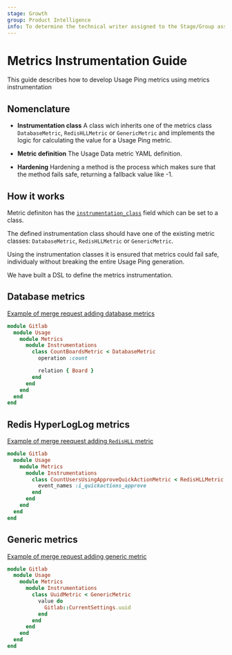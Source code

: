 ```yaml
---
stage: Growth
group: Product Intelligence
info: To determine the technical writer assigned to the Stage/Group associated with this page, see https://about.gitlab.com/handbook/engineering/ux/technical-writing/#assignments
---
```


# Metrics Instrumentation Guide

This guide describes how to develop Usage Ping metrics using metrics instrumentation

## Nomenclature

- **Instrumentation class**
  A class wich inherits one of the metrics class `DatabaseMetric`, `RedisHLLMetric` or `GenericMetric`
  and implements the logic for calculating the value for a Usage Ping metric.

- **Metric definition**
  The Usage Data metric YAML definition.

- **Hardening**
  Hardening a method is the process which makes sure that the method fails safe, returning a fallback value like -1.

## How it works

Metric definiton has the [`instrumentation_class`](metrics_dictionary.md) field which can be set to a class.

The defined instrumentation class should have one of the existing metric classes: `DatabaseMetric`, `RedisHLLMetric` or `GenericMetric`.

Using the instrumentation classes it is ensured that metrics could fail safe, individualy without breaking the entire Usage Ping generation.

We have built a DSL to define the metrics instrumentation.

## Database metrics

[Example of merge request adding database metrics](https://gitlab.com/gitlab-org/gitlab/-/merge_requests/60022)

```ruby
module Gitlab
  module Usage
    module Metrics
      module Instrumentations
        class CountBoardsMetric < DatabaseMetric
          operation :count

          relation { Board }
        end
      end
    end
  end
end
```

## Redis HyperLogLog metrics

[Example of merge reequest adding `RedisHLL` metric](https://gitlab.com/gitlab-org/gitlab/-/merge_requests/60089/diffs)

```ruby
module Gitlab
  module Usage
    module Metrics
      module Instrumentations
        class CountUsersUsingApproveQuickActionMetric < RedisHLLMetric
          event_names :i_quickactions_approve
        end
      end
    end
  end
end
```

## Generic metrics

[Example of merge request adding generic metric](https://gitlab.com/gitlab-org/gitlab/-/merge_requests/60256)

```ruby
module Gitlab
  module Usage
    module Metrics
      module Instrumentations
        class UuidMetric < GenericMetric
          value do
            Gitlab::CurrentSettings.uuid
          end
        end
      end
    end
  end
end
```
